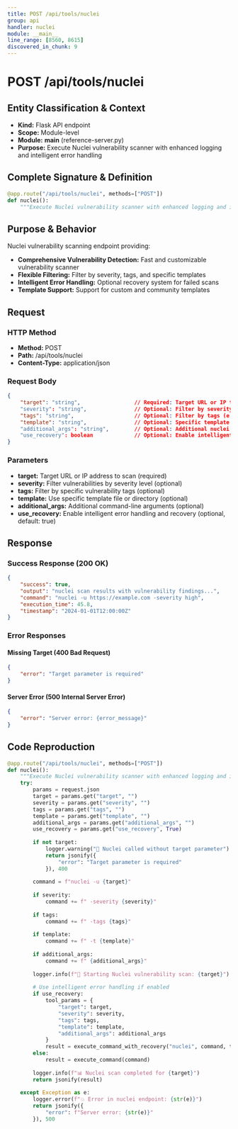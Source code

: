 ```yaml
---
title: POST /api/tools/nuclei
group: api
handler: nuclei
module: __main__
line_range: [8560, 8615]
discovered_in_chunk: 9
---
```


# POST /api/tools/nuclei

## Entity Classification & Context
- **Kind:** Flask API endpoint
- **Scope:** Module-level
- **Module:** __main__ (reference-server.py)
- **Purpose:** Execute Nuclei vulnerability scanner with enhanced logging and intelligent error handling

## Complete Signature & Definition
```python
@app.route("/api/tools/nuclei", methods=["POST"])
def nuclei():
    """Execute Nuclei vulnerability scanner with enhanced logging and intelligent error handling"""
```

## Purpose & Behavior
Nuclei vulnerability scanning endpoint providing:
- **Comprehensive Vulnerability Detection:** Fast and customizable vulnerability scanner
- **Flexible Filtering:** Filter by severity, tags, and specific templates
- **Intelligent Error Handling:** Optional recovery system for failed scans
- **Template Support:** Support for custom and community templates

## Request

### HTTP Method
- **Method:** POST
- **Path:** /api/tools/nuclei
- **Content-Type:** application/json

### Request Body
```json
{
    "target": "string",                 // Required: Target URL or IP to scan
    "severity": "string",               // Optional: Filter by severity (info, low, medium, high, critical)
    "tags": "string",                   // Optional: Filter by tags (e.g., "xss,sqli")
    "template": "string",               // Optional: Specific template to use
    "additional_args": "string",        // Optional: Additional nuclei arguments
    "use_recovery": boolean             // Optional: Enable intelligent error handling - default: true
}
```

### Parameters
- **target:** Target URL or IP address to scan (required)
- **severity:** Filter vulnerabilities by severity level (optional)
- **tags:** Filter by specific vulnerability tags (optional)
- **template:** Use specific template file or directory (optional)
- **additional_args:** Additional command-line arguments (optional)
- **use_recovery:** Enable intelligent error handling and recovery (optional, default: true)

## Response

### Success Response (200 OK)
```json
{
    "success": true,
    "output": "nuclei scan results with vulnerability findings...",
    "command": "nuclei -u https://example.com -severity high",
    "execution_time": 45.8,
    "timestamp": "2024-01-01T12:00:00Z"
}
```

### Error Responses

#### Missing Target (400 Bad Request)
```json
{
    "error": "Target parameter is required"
}
```

#### Server Error (500 Internal Server Error)
```json
{
    "error": "Server error: {error_message}"
}
```

## Code Reproduction
```python
@app.route("/api/tools/nuclei", methods=["POST"])
def nuclei():
    """Execute Nuclei vulnerability scanner with enhanced logging and intelligent error handling"""
    try:
        params = request.json
        target = params.get("target", "")
        severity = params.get("severity", "")
        tags = params.get("tags", "")
        template = params.get("template", "")
        additional_args = params.get("additional_args", "")
        use_recovery = params.get("use_recovery", True)
        
        if not target:
            logger.warning("🎯 Nuclei called without target parameter")
            return jsonify({
                "error": "Target parameter is required"
            }), 400
        
        command = f"nuclei -u {target}"
        
        if severity:
            command += f" -severity {severity}"
            
        if tags:
            command += f" -tags {tags}"
            
        if template:
            command += f" -t {template}"
            
        if additional_args:
            command += f" {additional_args}"
        
        logger.info(f"🔬 Starting Nuclei vulnerability scan: {target}")
        
        # Use intelligent error handling if enabled
        if use_recovery:
            tool_params = {
                "target": target,
                "severity": severity,
                "tags": tags,
                "template": template,
                "additional_args": additional_args
            }
            result = execute_command_with_recovery("nuclei", command, tool_params)
        else:
            result = execute_command(command)
        
        logger.info(f"📊 Nuclei scan completed for {target}")
        return jsonify(result)
        
    except Exception as e:
        logger.error(f"💥 Error in nuclei endpoint: {str(e)}")
        return jsonify({
            "error": f"Server error: {str(e)}"
        }), 500
```
